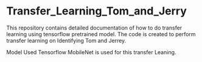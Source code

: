 # Transfer_Learning_Tom_and_Jerry

This repository contains detailed documentation of how to do transfer learning using tensorflow pretrained model. The code is created to perform transfer learning on Identifying Tom and Jerrey.

Model Used
Tensorflow MobileNet is used for this transfer Leaning.
